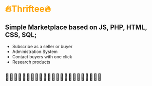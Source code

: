 
# <span style="color:#FFA500"> 🔥Thriftee🔥</span>

## Simple Marketplace based on JS, PHP, HTML, CSS, SQL;

- Subscribe as a seller or buyer
- Administration System
- Contact buyers with one click
- Research products 

## 👾👾👾👾👾👾👾👾👾👾👾👾👾👾👾👾👾👾👾👾👾👾👾 ##
